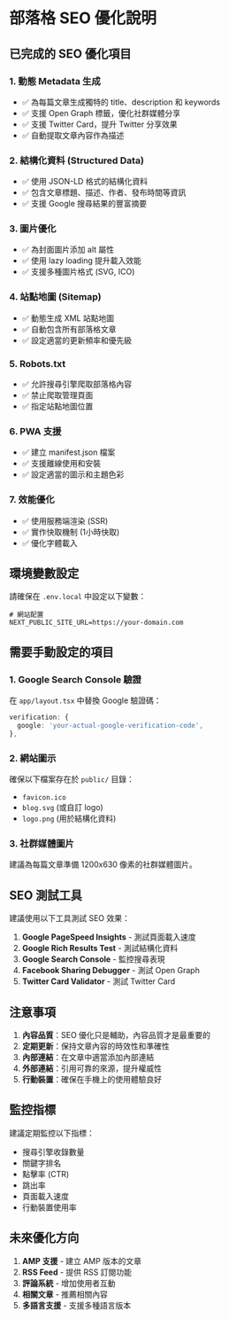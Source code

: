 # 部落格 SEO 優化說明

## 已完成的 SEO 優化項目

### 1. 動態 Metadata 生成
- ✅ 為每篇文章生成獨特的 title、description 和 keywords
- ✅ 支援 Open Graph 標籤，優化社群媒體分享
- ✅ 支援 Twitter Card，提升 Twitter 分享效果
- ✅ 自動提取文章內容作為描述

### 2. 結構化資料 (Structured Data)
- ✅ 使用 JSON-LD 格式的結構化資料
- ✅ 包含文章標題、描述、作者、發布時間等資訊
- ✅ 支援 Google 搜尋結果的豐富摘要

### 3. 圖片優化
- ✅ 為封面圖片添加 alt 屬性
- ✅ 使用 lazy loading 提升載入效能
- ✅ 支援多種圖片格式 (SVG, ICO)

### 4. 站點地圖 (Sitemap)
- ✅ 動態生成 XML 站點地圖
- ✅ 自動包含所有部落格文章
- ✅ 設定適當的更新頻率和優先級

### 5. Robots.txt
- ✅ 允許搜尋引擎爬取部落格內容
- ✅ 禁止爬取管理頁面
- ✅ 指定站點地圖位置

### 6. PWA 支援
- ✅ 建立 manifest.json 檔案
- ✅ 支援離線使用和安裝
- ✅ 設定適當的圖示和主題色彩

### 7. 效能優化
- ✅ 使用服務端渲染 (SSR)
- ✅ 實作快取機制 (1小時快取)
- ✅ 優化字體載入

## 環境變數設定

請確保在 `.env.local` 中設定以下變數：

```env
# 網站配置
NEXT_PUBLIC_SITE_URL=https://your-domain.com
```

## 需要手動設定的項目

### 1. Google Search Console 驗證
在 `app/layout.tsx` 中替換 Google 驗證碼：

```typescript
verification: {
  google: 'your-actual-google-verification-code',
},
```

### 2. 網站圖示
確保以下檔案存在於 `public/` 目錄：
- `favicon.ico`
- `blog.svg` (或自訂 logo)
- `logo.png` (用於結構化資料)

### 3. 社群媒體圖片
建議為每篇文章準備 1200x630 像素的社群媒體圖片。

## SEO 測試工具

建議使用以下工具測試 SEO 效果：

1. **Google PageSpeed Insights** - 測試頁面載入速度
2. **Google Rich Results Test** - 測試結構化資料
3. **Google Search Console** - 監控搜尋表現
4. **Facebook Sharing Debugger** - 測試 Open Graph
5. **Twitter Card Validator** - 測試 Twitter Card

## 注意事項

1. **內容品質**：SEO 優化只是輔助，內容品質才是最重要的
2. **定期更新**：保持文章內容的時效性和準確性
3. **內部連結**：在文章中適當添加內部連結
4. **外部連結**：引用可靠的來源，提升權威性
5. **行動裝置**：確保在手機上的使用體驗良好

## 監控指標

建議定期監控以下指標：

- 搜尋引擎收錄數量
- 關鍵字排名
- 點擊率 (CTR)
- 跳出率
- 頁面載入速度
- 行動裝置使用率

## 未來優化方向

1. **AMP 支援** - 建立 AMP 版本的文章
2. **RSS Feed** - 提供 RSS 訂閱功能
3. **評論系統** - 增加使用者互動
4. **相關文章** - 推薦相關內容
5. **多語言支援** - 支援多種語言版本 